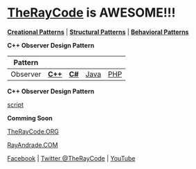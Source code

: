 # [TheRayCode](../../../README.md) is AWESOME!!!

**[Creational Patterns](../../Creational/README.md)** | **[Structural Patterns](../../Structural/README.md)** | **[Behavioral Patterns](../README.md)**

**C++ Observer Design Pattern**

|Pattern|   |   |   |   |
|---|---|---|---|---|
| Observer | [**C++**](../../../CPP/Behavioral/Observer/README.md) | [**C#**](../../../Csharp/Behavioral/Observer/README.md) | [Java](../../../Java/Behavioral/Observer/README.md) | [PHP](../../../PHP/Behavioral/Observer/README.md) |

**C++ Observer Design Pattern**

[script](./script/page01.md)

**Comming Soon** 

[TheRayCode.ORG](https://www.TheRayCode.org)

[RayAndrade.COM](https://www.RayAndrade.com)

[Facebook](https://www.facebook.com/TheRayCode/) | [Twitter @TheRayCode](https://www.twitter.com/TheRayCode/) | [YouTube](https://www.youtube.com/TheRayCode/)
